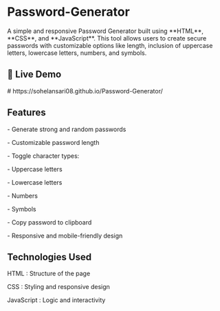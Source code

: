 # Password-Generator
<p>A simple and responsive Password Generator built using **HTML**, **CSS**, and **JavaScript**. This tool allows users to create secure passwords with customizable options like length, inclusion of uppercase letters, lowercase letters, numbers, and symbols.</p>
<h2>🚀 Live Demo</h2>
# https://sohelansari08.github.io/Password-Generator/

<h2>Features</h2>
<p>- Generate strong and random passwords </p>
<p>- Customizable password length</p>
<p>- Toggle character types:</p>
 <p> - Uppercase letters</p>
  <p>- Lowercase letters</p>
  <p>- Numbers</p>
  - Symbols</p>
<p>- Copy password to clipboard</p>
<p>- Responsive and mobile-friendly design</p>

<h2>Technologies Used</h2>
<p>HTML : Structure of the page</p>
<p>CSS : Styling and responsive design</p>
<p>JavaScript : Logic and interactivity</p>
